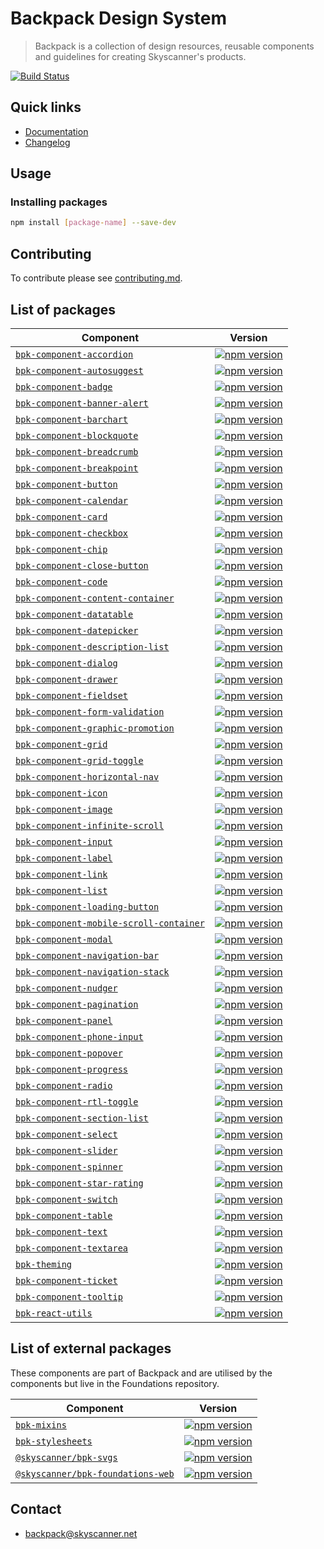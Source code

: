 # Backpack Design System

> Backpack is a collection of design resources, reusable components and guidelines for creating Skyscanner's products.

[![Build Status](https://github.com/Skyscanner/backpack/workflows/Backpack%20CI/badge.svg)](https://github.com/Skyscanner/backpack/actions)

## Quick links

- [Documentation](https://backpack.github.io/)
- [Changelog](./CHANGELOG.md)

## Usage

### Installing packages

```sh
npm install [package-name] --save-dev
```

## Contributing

To contribute please see [contributing.md](CONTRIBUTING.md).

## List of packages

| Component                                                                                  | Version                                                                                                                                             |
| ------------------------------------------------------------------------------------------ | --------------------------------------------------------------------------------------------------------------------------------------------------- |
| [`bpk-component-accordion`](/packages/bpk-component-accordion)                             | [![npm version](https://badge.fury.io/js/bpk-component-accordion.svg)](http://badge.fury.io/js/bpk-component-accordion)                             |
| [`bpk-component-autosuggest`](/packages/bpk-component-autosuggest)                         | [![npm version](https://badge.fury.io/js/bpk-component-autosuggest.svg)](http://badge.fury.io/js/bpk-component-autosuggest)                         |
| [`bpk-component-badge`](/packages/bpk-component-badge)                                     | [![npm version](https://badge.fury.io/js/bpk-component-badge.svg)](http://badge.fury.io/js/bpk-component-badge)                                     |
| [`bpk-component-banner-alert`](/packages/bpk-component-banner-alert)                       | [![npm version](https://badge.fury.io/js/bpk-component-banner-alert.svg)](http://badge.fury.io/js/bpk-component-banner-alert)                       |
| [`bpk-component-barchart`](/packages/bpk-component-barchart)                               | [![npm version](https://badge.fury.io/js/bpk-component-barchart.svg)](http://badge.fury.io/js/bpk-component-barchart)                               |
| [`bpk-component-blockquote`](/packages/bpk-component-blockquote)                           | [![npm version](https://badge.fury.io/js/bpk-component-blockquote.svg)](http://badge.fury.io/js/bpk-component-blockquote)                           |
| [`bpk-component-breadcrumb`](/packages/bpk-component-breadcrumb)                           | [![npm version](https://badge.fury.io/js/bpk-component-breadcrumb.svg)](http://badge.fury.io/js/bpk-component-breadcrumb)                           |
| [`bpk-component-breakpoint`](/packages/bpk-component-breakpoint)                           | [![npm version](https://badge.fury.io/js/bpk-component-breakpoint.svg)](http://badge.fury.io/js/bpk-component-breakpoint)                           |
| [`bpk-component-button`](/packages/bpk-component-button)                                   | [![npm version](https://badge.fury.io/js/bpk-component-button.svg)](http://badge.fury.io/js/bpk-component-button)                                   |
| [`bpk-component-calendar`](/packages/bpk-component-calendar)                               | [![npm version](https://badge.fury.io/js/bpk-component-calendar.svg)](http://badge.fury.io/js/bpk-component-calendar)                               |
| [`bpk-component-card`](/packages/bpk-component-card)                                       | [![npm version](https://badge.fury.io/js/bpk-component-card.svg)](http://badge.fury.io/js/bpk-component-card)                                       |
| [`bpk-component-checkbox`](/packages/bpk-component-checkbox)                               | [![npm version](https://badge.fury.io/js/bpk-component-checkbox.svg)](http://badge.fury.io/js/bpk-component-checkbox)                               |
| [`bpk-component-chip`](/packages/bpk-component-chip)                                       | [![npm version](https://badge.fury.io/js/bpk-component-chip.svg)](http://badge.fury.io/js/bpk-component-chip)                                       |
| [`bpk-component-close-button`](/packages/bpk-component-close-button)                       | [![npm version](https://badge.fury.io/js/bpk-component-close-button.svg)](http://badge.fury.io/js/bpk-component-close-button)                       |
| [`bpk-component-code`](/packages/bpk-component-code)                                       | [![npm version](https://badge.fury.io/js/bpk-component-code.svg)](http://badge.fury.io/js/bpk-component-code)                                       |
| [`bpk-component-content-container`](/packages/bpk-component-content-container)             | [![npm version](https://badge.fury.io/js/bpk-component-content-container.svg)](http://badge.fury.io/js/bpk-component-content-container)             |
| [`bpk-component-datatable`](/packages/bpk-component-datatable)                             | [![npm version](https://badge.fury.io/js/bpk-component-datatable.svg)](http://badge.fury.io/js/bpk-component-datatable)                             |
| [`bpk-component-datepicker`](/packages/bpk-component-datepicker)                           | [![npm version](https://badge.fury.io/js/bpk-component-datepicker.svg)](http://badge.fury.io/js/bpk-component-datepicker)                           |
| [`bpk-component-description-list`](/packages/bpk-component-description-list)               | [![npm version](https://badge.fury.io/js/bpk-component-description-list.svg)](http://badge.fury.io/js/bpk-component-description-list)               |
| [`bpk-component-dialog`](/packages/bpk-component-dialog)                                   | [![npm version](https://badge.fury.io/js/bpk-component-dialog.svg)](http://badge.fury.io/js/bpk-component-dialog)                                   |
| [`bpk-component-drawer`](/packages/bpk-component-drawer)                                   | [![npm version](https://badge.fury.io/js/bpk-component-drawer.svg)](http://badge.fury.io/js/bpk-component-drawer)                                   |
| [`bpk-component-fieldset`](/packages/bpk-component-fieldset)                               | [![npm version](https://badge.fury.io/js/bpk-component-fieldset.svg)](http://badge.fury.io/js/bpk-component-fieldset)                               |
| [`bpk-component-form-validation`](/packages/bpk-component-form-validation)                 | [![npm version](https://badge.fury.io/js/bpk-component-form-validation.svg)](http://badge.fury.io/js/bpk-component-form-validation)                 |
| [`bpk-component-graphic-promotion`](/packages/bpk-component-graphic-promotion)                     | [![npm version](https://badge.fury.io/js/bpk-component-graphic-promotion.svg)](http://badge.fury.io/js/bpk-component-graphic-promotion)                     |
| [`bpk-component-grid`](/packages/bpk-component-grid)                                       | [![npm version](https://badge.fury.io/js/bpk-component-grid.svg)](http://badge.fury.io/js/bpk-component-grid)                                       |
| [`bpk-component-grid-toggle`](/packages/bpk-component-grid-toggle)                         | [![npm version](https://badge.fury.io/js/bpk-component-grid-toggle.svg)](http://badge.fury.io/js/bpk-component-grid-toggle)                         |
| [`bpk-component-horizontal-nav`](/packages/bpk-component-horizontal-nav)                   | [![npm version](https://badge.fury.io/js/bpk-component-horizontal-nav.svg)](http://badge.fury.io/js/bpk-component-horizontal-nav)                   |
| [`bpk-component-icon`](/packages/bpk-component-icon)                                       | [![npm version](https://badge.fury.io/js/bpk-component-icon.svg)](http://badge.fury.io/js/bpk-component-icon)                                       |
| [`bpk-component-image`](/packages/bpk-component-image)                                     | [![npm version](https://badge.fury.io/js/bpk-component-image.svg)](http://badge.fury.io/js/bpk-component-image)                                     |
| [`bpk-component-infinite-scroll`](/packages/bpk-component-infinite-scroll)                 | [![npm version](https://badge.fury.io/js/bpk-component-infinite-scroll.svg)](http://badge.fury.io/js/bpk-component-infinite-scroll)                 |
| [`bpk-component-input`](/packages/bpk-component-input)                                     | [![npm version](https://badge.fury.io/js/bpk-component-input.svg)](http://badge.fury.io/js/bpk-component-input)                                     |
| [`bpk-component-label`](/packages/bpk-component-label)                                     | [![npm version](https://badge.fury.io/js/bpk-component-label.svg)](http://badge.fury.io/js/bpk-component-label)                                     |
| [`bpk-component-link`](/packages/bpk-component-link)                                       | [![npm version](https://badge.fury.io/js/bpk-component-link.svg)](http://badge.fury.io/js/bpk-component-link)                                       |
| [`bpk-component-list`](/packages/bpk-component-list)                                       | [![npm version](https://badge.fury.io/js/bpk-component-list.svg)](http://badge.fury.io/js/bpk-component-list)                                       |
| [`bpk-component-loading-button`](/packages/bpk-component-loading-button)                   | [![npm version](https://badge.fury.io/js/bpk-component-loading-button.svg)](http://badge.fury.io/js/bpk-component-loading-button)                   |
| [`bpk-component-mobile-scroll-container`](/packages/bpk-component-mobile-scroll-container) | [![npm version](https://badge.fury.io/js/bpk-component-mobile-scroll-container.svg)](http://badge.fury.io/js/bpk-component-mobile-scroll-container) |
| [`bpk-component-modal`](/packages/bpk-component-modal)                                     | [![npm version](https://badge.fury.io/js/bpk-component-modal.svg)](http://badge.fury.io/js/bpk-component-modal)                                     |
| [`bpk-component-navigation-bar`](/packages/bpk-component-navigation-bar)                   | [![npm version](https://badge.fury.io/js/bpk-component-navigation-bar.svg)](http://badge.fury.io/js/bpk-component-navigation-bar)                   |
| [`bpk-component-navigation-stack`](/packages/bpk-component-navigation-stack)               | [![npm version](https://badge.fury.io/js/bpk-component-navigation-stack.svg)](http://badge.fury.io/js/bpk-component-navigation-stack)               |
| [`bpk-component-nudger`](/packages/bpk-component-nudger)                                   | [![npm version](https://badge.fury.io/js/bpk-component-nudger.svg)](http://badge.fury.io/js/bpk-component-nudger)                                   |
| [`bpk-component-pagination`](/packages/bpk-component-pagination)                           | [![npm version](https://badge.fury.io/js/bpk-component-pagination.svg)](http://badge.fury.io/js/bpk-component-pagination)                           |
| [`bpk-component-panel`](/packages/bpk-component-panel)                                     | [![npm version](https://badge.fury.io/js/bpk-component-panel.svg)](http://badge.fury.io/js/bpk-component-panel)                                     |
| [`bpk-component-phone-input`](/packages/bpk-component-phone-input)                         | [![npm version](https://badge.fury.io/js/bpk-component-phone-input.svg)](http://badge.fury.io/js/bpk-component-phone-input)                         |
| [`bpk-component-popover`](/packages/bpk-component-popover)                                 | [![npm version](https://badge.fury.io/js/bpk-component-popover.svg)](http://badge.fury.io/js/bpk-component-popover)                                 |
| [`bpk-component-progress`](/packages/bpk-component-progress)                               | [![npm version](https://badge.fury.io/js/bpk-component-progress.svg)](http://badge.fury.io/js/bpk-component-progress)                               |
| [`bpk-component-radio`](/packages/bpk-component-radio)                                     | [![npm version](https://badge.fury.io/js/bpk-component-radio.svg)](http://badge.fury.io/js/bpk-component-radio)                                     |
| [`bpk-component-rtl-toggle`](/packages/bpk-component-rtl-toggle)                           | [![npm version](https://badge.fury.io/js/bpk-component-rtl-toggle.svg)](http://badge.fury.io/js/bpk-component-rtl-toggle)                           |
| [`bpk-component-section-list`](/packages/bpk-component-section-list)                       | [![npm version](https://badge.fury.io/js/bpk-component-section-list.svg)](http://badge.fury.io/js/bpk-component-section-list)                       |
| [`bpk-component-select`](/packages/bpk-component-select)                                   | [![npm version](https://badge.fury.io/js/bpk-component-select.svg)](http://badge.fury.io/js/bpk-component-select)                                   |
| [`bpk-component-slider`](/packages/bpk-component-slider)                                   | [![npm version](https://badge.fury.io/js/bpk-component-slider.svg)](http://badge.fury.io/js/bpk-component-slider)                                   |
| [`bpk-component-spinner`](/packages/bpk-component-spinner)                                 | [![npm version](https://badge.fury.io/js/bpk-component-spinner.svg)](http://badge.fury.io/js/bpk-component-spinner)                                 |
| [`bpk-component-star-rating`](/packages/bpk-component-star-rating)                         | [![npm version](https://badge.fury.io/js/bpk-component-star-rating.svg)](http://badge.fury.io/js/bpk-component-star-rating)                         |
| [`bpk-component-switch`](/packages/bpk-component-switch)                                   | [![npm version](https://badge.fury.io/js/bpk-component-switch.svg)](http://badge.fury.io/js/bpk-component-switch)                         |
| [`bpk-component-table`](/packages/bpk-component-table)                                     | [![npm version](https://badge.fury.io/js/bpk-component-table.svg)](http://badge.fury.io/js/bpk-component-table)                                     |
| [`bpk-component-text`](/packages/bpk-component-text)                                       | [![npm version](https://badge.fury.io/js/bpk-component-text.svg)](http://badge.fury.io/js/bpk-component-text)                                       |
| [`bpk-component-textarea`](/packages/bpk-component-textarea)                               | [![npm version](https://badge.fury.io/js/bpk-component-textarea.svg)](http://badge.fury.io/js/bpk-component-textarea)                               |
| [`bpk-theming`](/packages/bpk-theming)                                                     | [![npm version](https://badge.fury.io/js/bpk-theming.svg)](http://badge.fury.io/js/bpk-theming)                                                     |
| [`bpk-component-ticket`](/packages/bpk-component-ticket)                                   | [![npm version](https://badge.fury.io/js/bpk-component-ticket.svg)](http://badge.fury.io/js/bpk-component-ticket)                                   |
| [`bpk-component-tooltip`](/packages/bpk-component-tooltip)                                 | [![npm version](https://badge.fury.io/js/bpk-component-tooltip.svg)](http://badge.fury.io/js/bpk-component-tooltip)                                 |
| [`bpk-react-utils`](/packages/bpk-react-utils)                                             | [![npm version](https://badge.fury.io/js/bpk-react-utils.svg)](http://badge.fury.io/js/bpk-react-utils)                                             |

## List of external packages

These components are part of Backpack and are utilised by the components but live in the Foundations repository.

| Component                                                                                                                      | Version                                                                                                                                          |
| ------------------------------------------------------------------------------------------------------------------------------ | ------------------------------------------------------------------------------------------------------------------------------------------------ |
| [`bpk-mixins`](https://github.com/Skyscanner/backpack-foundations/tree/main/packages/bpk-mixins)                               | [![npm version](https://badge.fury.io/js/bpk-mixins.svg)](http://badge.fury.io/js/bpk-mixins)                                                    |
| [`bpk-stylesheets`](https://github.com/Skyscanner/backpack-foundations/tree/main/packages/bpk-stylesheets)                     | [![npm version](https://badge.fury.io/js/bpk-stylesheets.svg)](http://badge.fury.io/js/bpk-stylesheets)                                          |
| [`@skyscanner/bpk-svgs`](https://github.com/Skyscanner/backpack-foundations/tree/main/packages/bpk-svgs)                       | [![npm version](https://badge.fury.io/js/%40skyscanner%2Fbpk-svgs.svg)](https://badge.fury.io/js/%40skyscanner%2Fbpk-svgs)                       |
| [`@skyscanner/bpk-foundations-web`](https://github.com/Skyscanner/backpack-foundations/tree/main/packages/bpk-foundations-web) | [![npm version](https://badge.fury.io/js/%40skyscanner%2Fbpk-foundations-web.svg)](https://badge.fury.io/js/%40skyscanner%2Fbpk-foundations-web) |

## Contact

- backpack@skyscanner.net
